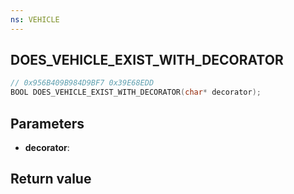```yaml
---
ns: VEHICLE
---
```

## DOES_VEHICLE_EXIST_WITH_DECORATOR

```c
// 0x956B409B984D9BF7 0x39E68EDD
BOOL DOES_VEHICLE_EXIST_WITH_DECORATOR(char* decorator);
```


## Parameters
* **decorator**: 

## Return value
